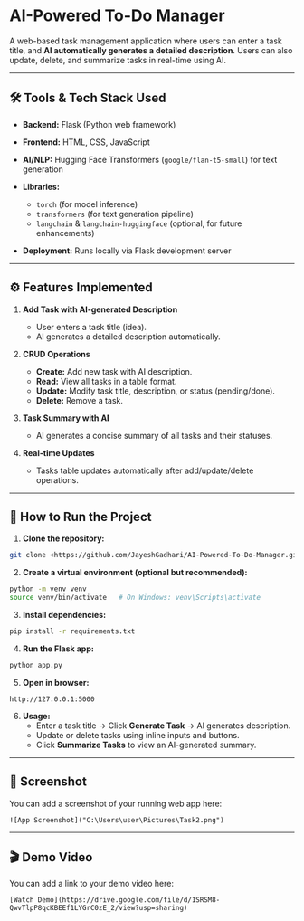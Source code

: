 # AI-Powered To-Do Manager

A web-based task management application where users can enter a task title, and **AI automatically generates a detailed description**. Users can also update, delete, and summarize tasks in real-time using AI.

---

## 🛠 Tools & Tech Stack Used

- **Backend:** Flask (Python web framework)  
- **Frontend:** HTML, CSS, JavaScript  
- **AI/NLP:** Hugging Face Transformers (`google/flan-t5-small`) for text generation  
- **Libraries:**
  - `torch` (for model inference)  
  - `transformers` (for text generation pipeline)  
  - `langchain` & `langchain-huggingface` (optional, for future enhancements)  

- **Deployment:** Runs locally via Flask development server  

---

## ⚙ Features Implemented

1. **Add Task with AI-generated Description**  
   - User enters a task title (idea).  
   - AI generates a detailed description automatically.  

2. **CRUD Operations**  
   - **Create:** Add new task with AI description.  
   - **Read:** View all tasks in a table format.  
   - **Update:** Modify task title, description, or status (pending/done).  
   - **Delete:** Remove a task.  

3. **Task Summary with AI**  
   - AI generates a concise summary of all tasks and their statuses.  

4. **Real-time Updates**  
   - Tasks table updates automatically after add/update/delete operations.  

---

## 🚀 How to Run the Project

1. **Clone the repository:**

```bash
git clone <https://github.com/JayeshGadhari/AI-Powered-To-Do-Manager.gitl>
```

2. **Create a virtual environment (optional but recommended):**

```bash
python -m venv venv
source venv/bin/activate   # On Windows: venv\Scripts\activate
```

3. **Install dependencies:**

```bash
pip install -r requirements.txt
```

4. **Run the Flask app:**

```bash
python app.py
```

5. **Open in browser:**

```
http://127.0.0.1:5000
```

6. **Usage:**
   - Enter a task title → Click **Generate Task** → AI generates description.  
   - Update or delete tasks using inline inputs and buttons.  
   - Click **Summarize Tasks** to view an AI-generated summary.  

---

## 📸 Screenshot

You can add a screenshot of your running web app here:

`![App Screenshot]("C:\Users\user\Pictures\Task2.png")`

---

## 🎬 Demo Video

You can add a link to your demo video here:

`[Watch Demo](https://drive.google.com/file/d/1SRSM8-QwvTlpP8qcKBEEf1LYGrC0zE_2/view?usp=sharing)`

